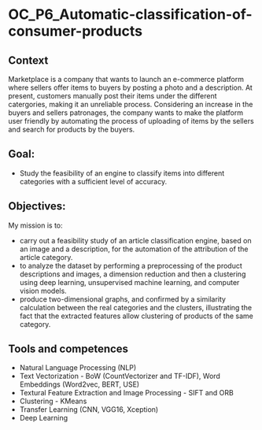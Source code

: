 # OC_P6_Automatic-classification-of-consumer-products

## Context

Marketplace is a company that wants to launch an e-commerce platform where sellers offer items to buyers by posting a photo and a description. At present, customers manually post their items under the different catergories, making it an unreliable process. Considering an increase in the buyers and sellers patronages, the company wants to make the platform user friendly by automating the process of uploading of items by the sellers and search for products by the buyers.

## Goal:
 - Study the feasibility of an engine to classify items into different categories with a sufficient level of accuracy.

## Objectives:
My mission is to: 
- carry out a feasibility study of an article classification engine, based on an image and a description, for the automation of the attribution of the article category.
- to analyze the dataset by performing a preprocessing of the product descriptions and images, a dimension reduction and then a clustering using deep learning, unsupervised machine learning, and computer vision models.
- produce two-dimensional graphs, and confirmed by a similarity calculation between the real categories and the clusters, illustrating the fact that the extracted features allow clustering of products of the same category.


## Tools and competences
- Natural Language Processing (NLP)
- Text Vectorization - BoW (CountVectorizer and TF-IDF), Word Embeddings (Word2vec, BERT, USE)
- Textural Feature Extraction and Image Processing - SIFT and ORB
- Clustering - KMeans
- Transfer Learning (CNN, VGG16, Xception) 
- Deep Learning
